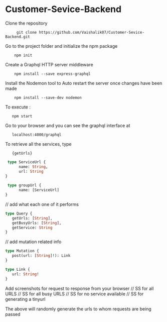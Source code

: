 # Customer-Sevice-Backend

Clone the repository 
              
         git clone https://github.com/Vaishalik07/Customer-Sevice-Backend.git
 
Go to the project folder and initialize the npm package

        npm init

Create a Graphql HTTP server middleware
          
        npm install --save express-graphql

Install the Nodemon tool to Auto restart the server once changes have been made
        
        npm install --save-dev nodemon

To execute :
        
       npm start

Go to your browser and you can see the graphql interface at

       localhost:4000/graphql

To retrieve all the services, type 
        
       {getUrls}
       
```graphql
 type ServiceUrl {
      name: String,
      url: String
}
          
 type groupUrl {
      name: [ServiceUrl]
}
 ``` 
 
// add what each one of it performs

```graphql
type Query {
   getUrls: [String],
   getBusyUrls: [String],
   getService: String
}
``` 

// add mutation related info
```graphql
type Mutation {
   post(url: [String]!): Link
}

type Link {
   url: String!
}
 ``` 
Add screenshots for request to response from your browser
// SS for all URLS
// SS for all busy URLS
// SS for no service available
// SS for generating a tinyurl

The above will randomly generate the urls to whom requests are being passed



        
            
